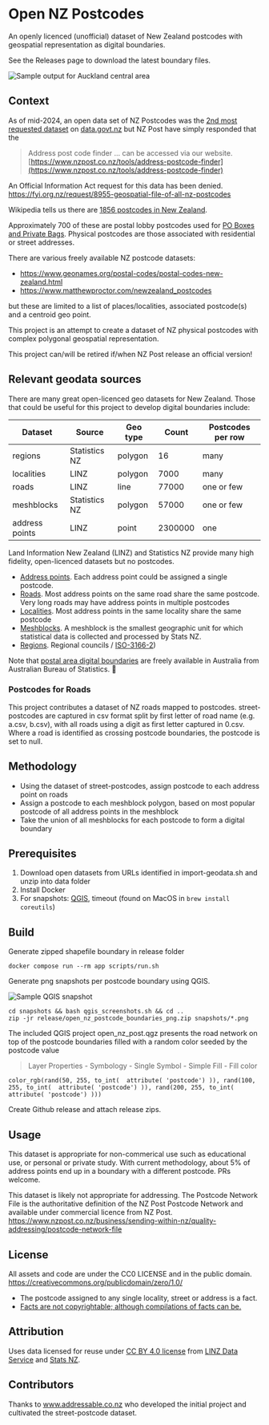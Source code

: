 # Open NZ Postcodes

An openly licenced (unofficial) dataset of New Zealand postcodes with geospatial representation as digital boundaries.

See the Releases page to download the latest boundary files.

![Sample output for Auckland central area](images/sample-auckland.png)

## Context

As of mid-2024, an open data set of NZ Postcodes was the [2nd most requested dataset](https://www.data.govt.nz/requests/?AgencySearch=&StatusSearch=0&ResponseSearch=0&sortby=Votes&action_=Submit&agency=true&status=1&response=1&o=1&start=) on [data.govt.nz](https://www.data.govt.nz) but NZ Post have simply responded that the
> Address post code finder ... can be accessed via our website. [https://www.nzpost.co.nz/tools/address-postcode-finder](https://www.nzpost.co.nz/tools/address-postcode-finder)

An Official Information Act request for this data has been denied. https://fyi.org.nz/request/8955-geospatial-file-of-all-nz-postcodes

Wikipedia tells us there are [1856 postcodes in New Zealand](https://en.wikipedia.org/wiki/Postcodes_in_New_Zealand).

Approximately 700 of these are postal lobby postcodes used for [PO Boxes and Private Bags](https://www.nzpost.co.nz/personal/receiving/po-box-private-bags). Physical postcodes are those associated with residential or street addresses.

There are various freely available NZ postcode datasets:

- https://www.geonames.org/postal-codes/postal-codes-new-zealand.html
- https://www.matthewproctor.com/newzealand_postcodes

but these are limited to a list of places/localities, associated postcode(s) and a centroid geo point.

This project is an attempt to create a dataset of NZ physical postcodes with complex polygonal geospatial representation.

This project can/will be retired if/when NZ Post release an official version!

## Relevant geodata sources

There are many great open-licenced geo datasets for New Zealand. Those that could be useful for this project to develop digital boundaries include:

| Dataset        | Source        | Geo type | Count   | Postcodes per row |
|----------------|---------------|----------|---------|-------------------|
| regions        | Statistics NZ | polygon  | 16      | many              |
| localities     | LINZ          | polygon  | 7000    | many              |
| roads          | LINZ          | line     | 77000   | one or few        |
| meshblocks     | Statistics NZ | polygon  | 57000   | one or few        |
| address points | LINZ          | point    | 2300000 | one               |

Land Information New Zealand (LINZ) and Statistics NZ provide many high fidelity, open-licenced datasets but no postcodes.
- [Address points](https://data.linz.govt.nz/layer/105689-nz-addresses/). Each address point could be assigned a single postcode.
- [Roads](https://data.linz.govt.nz/layer/53382-nz-roads-addressing/). Most address points on the same road share the same postcode. Very long roads may have address points in multiple postcodes
- [Localities](https://data.linz.govt.nz/layer/113764-nz-suburbs-and-localities/). Most address points in the same locality share the same postcode
- [Meshblocks](https://datafinder.stats.govt.nz/layer/115225-meshblock-2024/). A meshblock is the smallest geographic unit for which statistical data is collected and processed by Stats NZ.
- [Regions](https://datafinder.stats.govt.nz/layer/111182-regional-council-2023-generalised/). Regional councils / [ISO-3166-2](https://en.wikipedia.org/wiki/ISO_3166-2:NZ))

Note that [postal area digital boundaries](https://www.abs.gov.au/statistics/standards/australian-statistical-geography-standard-asgs-edition-3/jul2021-jun2026/access-and-downloads/digital-boundary-files) are freely available in Australia from Australian Bureau of Statistics. 🤔

### Postcodes for Roads

This project contributes a dataset of NZ roads mapped to postcodes.
street-postcodes are captured in csv format split by first letter of road name (e.g. a.csv, b.csv), with all roads using a digit as first letter captured in 0.csv.
Where a road is identified as crossing postcode boundaries, the postcode is set to null.

## Methodology

- Using the dataset of street-postcodes, assign postcode to each address point on roads
- Assign a postcode to each meshblock polygon, based on most popular postcode of all address points in the meshblock
- Take the union of all meshblocks for each postcode to form a digital boundary

## Prerequisites

1. Download open datasets from URLs identified in import-geodata.sh and unzip into data folder
2. Install Docker
3. For snapshots: [QGIS](https://www.qgis.org/), timeout (found on MacOS in `brew install coreutils`)

## Build

Generate zipped shapefile boundary in release folder

```
docker compose run --rm app scripts/run.sh
```

Generate png snapshots per postcode boundary using QGIS.

![Sample QGIS snapshot](images/1041.png)

```
cd snapshots && bash qgis_screenshots.sh && cd ..
zip -jr release/open_nz_postcode_boundaries_png.zip snapshots/*.png
```

The included QGIS project open_nz_post.qgz presents the road network on top of the postcode boundaries filled with a random color seeded by the postcode value
> Layer Properties - Symbology - Single Symbol - Simple Fill - Fill color
```
color_rgb(rand(50, 255, to_int(  attribute( 'postcode') )), rand(100, 255, to_int(  attribute( 'postcode') )), rand(200, 255, to_int(   attribute( 'postcode') )))
```

Create Github release and attach release zips.

## Usage

This dataset is appropriate for non-commerical use such as educational use, or personal or private study.
With current methodology, about 5% of address points end up in a boundary with a different postcode. PRs welcome.

This dataset is likely not appropriate for addressing. The Postcode Network File is the authoritative definition of the NZ Post Postcode Network and available under commercial licence from NZ Post.
https://www.nzpost.co.nz/business/sending-within-nz/quality-addressing/postcode-network-file

## License

All assets and code are under the CC0 LICENSE and in the public domain.
https://creativecommons.org/publicdomain/zero/1.0/

- The postcode assigned to any single locality, street or address is a fact.
- [Facts are not copyrightable; although compilations of facts can be.](https://en.wikipedia.org/wiki/Feist_Publications,_Inc.,_v._Rural_Telephone_Service_Co.)

## Attribution

Uses data licensed for reuse under [CC BY 4.0 license](https://creativecommons.org/licenses/by/4.0/) from [LINZ Data Service](https://data.linz.govt.nz/) and [Stats NZ](https://www.stats.govt.nz/).

## Contributors

Thanks to www.addressable.co.nz who developed the initial project and cultivated the street-postcode dataset.
